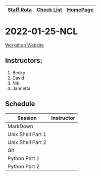 |[Staff Rota](rota.md)|[Check List](checklist.md)|[HomePage](http://carpentries.ncldata.dev)|
|-|-|-|

# 2022-01-25-NCL

[Workshop Website](https://github.com/NclRSE-Training/2021-10-25-NCL)

## Instructors:

1. Becky
1. David
2. Nik
3. Jannetta

## Schedule
|Session|Instructor|
|-|-|
|MarkDown|<Instructor>|
|Unix Shell Part 1|<Instructor>|
|Unix Shell Part 2|<Instructor>|
|Git|<Instructor>|
|Python Part 1|<Instructor>|
|Python Part 2|<Instructor>|
